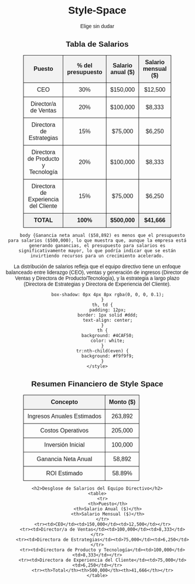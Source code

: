 # Style-Space
Elige sin dudar
<!DOCTYPE html>
<html lang="es">
<head>
    <meta charset="UTF-8">
    <meta name="viewport" content="width=device-width, initial-scale=1.0">
    <title>Tabla de Salarios</title>
    <style>
        body {
            font-family: Arial, sans-serif;
            text-align: center;
            margin: 50px;
        }
        table {
            width: 80%;
            margin: 0 auto;
            border-collapse: collapse;
        }
        th, td {
            border: 1px solid black;
            padding: 10px;
            text-align: center;
        }
        th {
            background-color: #f2f2f2;
        }
    </style>
</head>
<body>
    <h2>Tabla de Salarios</h2>
    <table>
        <tr>
            <th>Puesto</th>
            <th>% del presupuesto</th>
            <th>Salario anual ($)</th>
            <th>Salario mensual ($)</th>
        </tr>
        <tr>
            <td>CEO</td>
            <td>30%</td>
            <td>$150,000</td>
            <td>$12,500</td>
        </tr>
        <tr>
            <td>Director/a de Ventas</td>
            <td>20%</td>
            <td>$100,000</td>
            <td>$8,333</td>
        </tr>
        <tr>
            <td>Directora de Estrategias</td>
            <td>15%</td>
            <td>$75,000</td>
            <td>$6,250</td>
        </tr>
        <tr>
            <td>Directora de Producto y Tecnología</td>
            <td>20%</td>
            <td>$100,000</td>
            <td>$8,333</td>
        </tr>
        <tr>
            <td>Directora de Experiencia del Cliente</td>
            <td>15%</td>
            <td>$75,000</td>
            <td>$6,250</td>
        </tr>
        <tr>
            <th>TOTAL</th>
            <th>100%</th>
            <th>$500,000</th>
            <th>$41,666</th>
        </tr>
    </table>
</body>
</html>
<!DOCTYPE html>
<html lang="es">
<head>
    <meta charset="UTF-8">
    <meta name="viewport" content="width=device-width, initial-scale=1.0">
    
        body {Ganancia neta anual ($58,892) es menos que el presupuesto para salarios ($500,000), lo que muestra que, aunque la empresa está generando ganancias, el presupuesto para salarios es significativamente mayor, lo que podría indicar que se están invirtiendo recursos para un crecimiento acelerado.

La distribución de salarios refleja que el equipo directivo tiene un enfoque balanceado entre liderazgo (CEO), ventas y generación de ingresos (Director de Ventas y Directora de Producto/Tecnología), y la estrategia a largo plazo (Directora de Estrategias y Directora de Experiencia del Cliente).
        
            box-shadow: 0px 4px 8px rgba(0, 0, 0, 0.1);
        }
        th, td {
            padding: 12px;
            border: 1px solid #ddd;
            text-align: center;
        }
        th {
            background: #4CAF50;
            color: white;
        }
        tr:nth-child(even) {
            background: #f9f9f9;
        }
    </style>
</head>
<body>
    <h2>Resumen Financiero de Style Space</h2>
    <table>
        <tr>
            <th>Concepto</th>
            <th>Monto ($)</th>
        </tr>
        <tr><td>Ingresos Anuales Estimados</td><td>263,892</td></tr>
        <tr><td>Costos Operativos</td><td>205,000</td></tr>
        <tr><td>Inversión Inicial</td><td>100,000</td></tr>
        <tr><td>Ganancia Neta Anual</td><td>58,892</td></tr>
        <tr><td>ROI Estimado</td><td>58.89%</td></tr>
    </table>
    
    <h2>Desglose de Salarios del Equipo Directivo</h2>
    <table>
        <tr>
            <th>Puesto</th>
            <th>Salario Anual ($)</th>
            <th>Salario Mensual ($)</th>
        </tr>
        <tr><td>CEO</td><td>150,000</td><td>12,500</td></tr>
        <tr><td>Director/a de Ventas</td><td>100,000</td><td>8,333</td></tr>
        <tr><td>Directora de Estrategias</td><td>75,000</td><td>6,250</td></tr>
        <tr><td>Directora de Producto y Tecnología</td><td>100,000</td><td>8,333</td></tr>
        <tr><td>Directora de Experiencia del Cliente</td><td>75,000</td><td>6,250</td></tr>
        <tr><th>Total</th><th>500,000</th><th>41,666</th></tr>
    </table>
</body>
</html>
